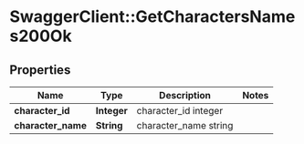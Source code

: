 # SwaggerClient::GetCharactersNames200Ok

## Properties
Name | Type | Description | Notes
------------ | ------------- | ------------- | -------------
**character_id** | **Integer** | character_id integer | 
**character_name** | **String** | character_name string | 


